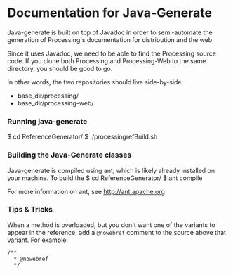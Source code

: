 Documentation for Java-Generate
===============================

Java-generate is built on top of Javadoc in order to semi-automate the
generation of Processing's documentation for distribution and the web.

Since it uses Javadoc, we need to be able to find the Processing source
code. If you clone both Processing and Processing-Web to the same directory,
you should be good to go.

In other words, the two repositories should live side-by-side:

- base_dir/processing/
- base_dir/processing-web/

### Running java-generate
$ cd ReferenceGenerator/
$ ./processingrefBuild.sh

### Building the Java-Generate classes

Java-generate is compiled using ant, which is likely already installed on your machine.
To build the
$ cd ReferenceGenerator/
$ ant compile

For more information on ant, see http://ant.apache.org

### Tips & Tricks

When a method is overloaded, but you don't want one of the variants to appear in the reference, add a `@nowebref` comment to the source above that variant.  For example:

	/**
	  * @nowebref
	  */